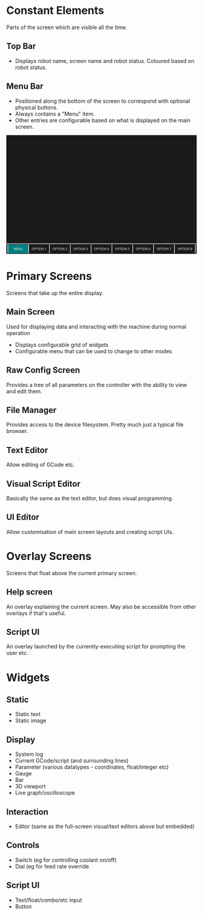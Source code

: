 # Constant Elements

Parts of the screen which are visible all the time.

## Top Bar

 * Displays robot name, screen name and robot status.  Coloured based on robot status.

## Menu Bar

 * Positioned along the bottom of the screen to correspond with optional physical buttons.
 * Always contains a "Menu" item.
 * Other entries are configurable based on what is displayed on the main screen.

![](./GUI-menubar.svg)

# Primary Screens

Screens that take up the entire display.

## Main Screen

Used for displaying data and interacting with the machine during normal operation

 * Displays configurable grid of widgets
 * Configurable menu that can be used to change to other modes

## Raw Config Screen

Provides a tree of all parameters on the controller with the ability to view and edit them.

## File Manager

Provides access to the device filesystem.  Pretty much just a typical file browser.

## Text Editor

Allow editing of GCode etc.

## Visual Script Editor

Basically the same as the text editor, but does visual programming.

## UI Editor

Allow customisation of main screen layouts and creating script UIs.

# Overlay Screens

Screens that float above the current primary screen.

## Help screen

An overlay explaining the current screen.  May also be accessible from other overlays if that's useful.

## Script UI

An overlay launched by the currently-executing script for prompting the user etc.

# Widgets

## Static

 * Static text
 * Static image

## Display

 * System log
 * Current GCode/script (and surrounding lines)
 * Parameter (various datatypes - coordinates, float/integer etc)
 * Gauge
 * Bar
 * 3D viewport
 * Live graph/oscilloscope

## Interaction

 * Editor (same as the full-screen visual/text editors above but embedded)

## Controls

 * Switch (eg for controlling coolant on/off)
 * Dial (eg for feed rate override

## Script UI

 * Text/float/combo/etc input
 * Button
